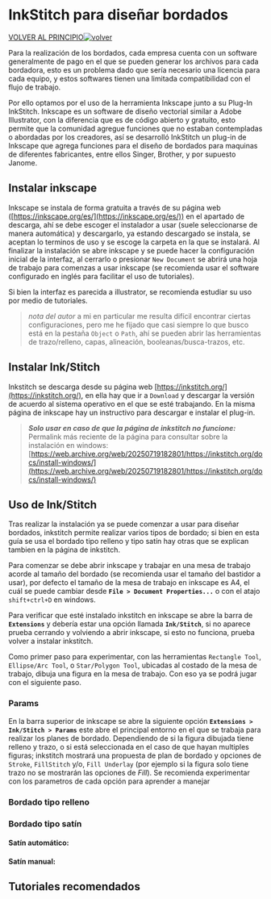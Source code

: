 # InkStitch para diseñar bordados

[VOLVER AL PRINCIPIO](/../..)[![volver](https://web.archive.org/web/20090723231316/http://www.geocities.com/empordanacio/back.gif)](/../..)

Para la realización de los bordados, cada empresa cuenta con un software generalmente de pago en el que se pueden generar los archivos para cada bordadora, esto es un problema dado que sería necesario una licencia para cada equipo, y estos softwares tienen una limitada compatibilidad con el flujo de trabajo.

Por ello optamos por el uso de la herramienta Inkscape junto a su Plug-In InkStitch. Inkscape es un software de diseño vectorial similar a Adobe Illustrator, con la diferencia que es de código abierto y gratuito, esto permite que la comunidad agregue funciones que no estaban contempladas o abordadas por los creadores, así se desarrolló InkStitch un plug-in de Inkscape que agrega funciones para el diseño de bordados para maquinas de diferentes fabricantes, entre ellos Singer, Brother, y por supuesto Janome.

## Instalar inkscape

Inkscape se instala de forma gratuita a través de su página web ([https://inkscape.org/es/](https://inkscape.org/es/)) en el apartado de descarga, ahí se debe escoger el instalador a usar (suele seleccionarse de manera automática) y descargarlo, ya estando descargado se instala, se aceptan lo terminos de uso y se escoge la carpeta en la que se instalará. Al finalizar la instalación se abre inkscape y se puede hacer la configuración inicial de la interfaz, al cerrarlo o presionar `New Document` se abrirá una hoja de trabajo para comenzas a usar inkscape (se recomienda usar el software configurado en inglés para facilitar el uso de tutoriales).

Si bien la interfaz es parecida a illustrator, se recomienda estudiar su uso por medio de tutoriales.

> *nota del autor*
a mi en particular me resulta difícil encontrar ciertas configuraciones, pero me he fijado que casi siempre lo que busco está en la pestaña `Object` o `Path`, ahí se pueden abrir las herramientas de trazo/relleno, capas, alineación, booleanas/busca-trazos, etc.

## Instalar Ink/Stitch

Inkstitch se descarga desde su página web [https://inkstitch.org/](https://inkstitch.org/), en ella hay que ir a `Download` y descargar la versión de acuerdo al sistema operativo en el que se esté trabajando. En la misma página de inkscape hay un instructivo para descargar e instalar el plug-in.

> ***Solo usar en caso de que la página de inkstitch no funcione:***
Permalink más reciente de la página para consultar sobre la instalación en windows: [https://web.archive.org/web/20250719182801/https://inkstitch.org/docs/install-windows/](https://web.archive.org/web/20250719182801/https://inkstitch.org/docs/install-windows/)


## Uso de Ink/Stitch

Tras realizar la instalación ya se puede comenzar a usar para diseñar bordados, inkstitch permite realizar varios tipos de bordado; si bien en esta guía se usa el bordado tipo relleno y tipo satín hay otras que se explican tambien en la página de inkstitch.

Para comenzar se debe abrir inkscape y trabajar en una mesa de trabajo acorde al tamaño del bordado (se recomienda usar el tamaño del bastidor a usar), por defecto el tamaño de la mesa de trabajo en inkscape es A4, el cuál se puede cambiar desde **`File > Document Properties...`** o con el atajo `shift+ctrl+D` en windows.

Para verificar que esté instalado inkstitch en inkscape se abre la barra de **`Extensions`** y debería estar una opción llamada **`Ink/Stitch`**, si no aparece prueba cerrando y volviendo a abrir inkscape, si esto no funciona, prueba volver a instalar inkstitch.

Como primer paso para experimentar, con las herramientas `Rectangle Tool`, `Ellipse/Arc Tool`, o `Star/Polygon Tool`, ubicadas al costado de la mesa de trabajo, dibuja una figura en la mesa de trabajo. Con eso ya se podrá jugar con el siguiente paso.

### Params

En la barra superior de inkscape se abre la siguiente opción **`Extensions > Ink/Stitch > Params`** este abre el principal entorno en el que se trabaja para realizar los planes de bordado. Dependiendo de si la figura dibujada tiene relleno y trazo, o si está seleccionada en el caso de que hayan multiples figuras; inkstitch mostrará una propuesta de plan de bordado y opciones de `Stroke`, `FillStitch` y/o, `Fill Underlay` (por ejemplo si la figura solo tiene trazo no se mostrarán las opciones de *Fill*). Se recomienda experimentar con los parametros de cada opción para aprender a manejar 

### Bordado tipo relleno



### Bordado tipo satín



#### Satín automático:



#### Satín manual:



## Tutoriales recomendados

